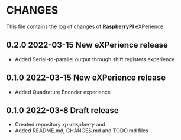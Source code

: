 # CHANGES
This file contains the log of changes of **RaspberryPI** eXPerience.


## 0.2.0 2022-03-15 New eXPerience release
- Added Serial-to-parallel output through shift registers experience


## 0.1.0 2022-03-15 New eXPerience release
- Added Quadrature Encoder experience


## 0.1.0 2022-03-8 Draft release
- Created repository *xp-raspberry* and
- Added README.md, CHANGES.md and TODO.md files
